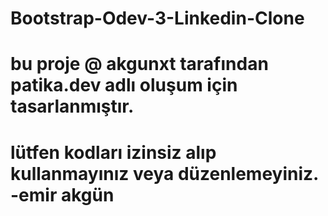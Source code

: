 ﻿# Bootstrap-Odev-3-Linkedin-Clone
# bu proje @ akgunxt tarafından patika.dev adlı oluşum için tasarlanmıştır.
# lütfen kodları izinsiz alıp kullanmayınız veya düzenlemeyiniz. -emir akgün
